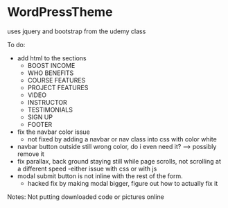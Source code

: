 # WordPressTheme


uses jquery and bootstrap
 from the udemy class

To do: 
- add html to the sections
 	- BOOST INCOME
	- WHO BENEFITS
	- COURSE FEATURES
	- PROJECT FEATURES
	- VIDEO
	- INSTRUCTOR
	- TESTIMONIALS
	- SIGN UP
	- FOOTER
- fix the navbar color issue
	- not fixed by adding a navbar or nav class into css with color white
- navbar button outside still wrong color, do i even need it? --> possibly remove it
- fix parallax, back ground staying still while page scrolls, not scrolling at a different speed
	-either issue with css or with js
- modal submit button is not inline with the rest of the form.  
	- hacked fix by making modal bigger, figure out how to actually fix it

Notes:
Not putting downloaded code or pictures online

